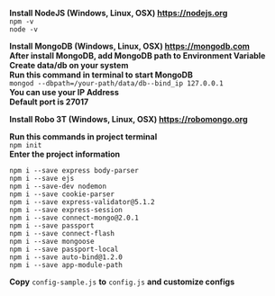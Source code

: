 **Install NodeJS (Windows, Linux, OSX) https://nodejs.org** \
```npm -v```\
```node -v```

**Install MongoDB (Windows, Linux, OSX) https://mongodb.com** \
**After install MongoDB, add MongoDB path to Environment Variable**\
**Create data/db on your system**\
**Run this command in terminal to start MongoDB**\
```mongod --dbpath=/your-path/data/db--bind_ip 127.0.0.1```\
**You can use your IP Address**\
**Default port is 27017**

**Install Robo 3T (Windows, Linux, OSX) https://robomongo.org** 

**Run this commands in project terminal**\
```npm init```\
**Enter the project information**

```npm i --save express body-parser```\
```npm i --save ejs```\
```npm i --save-dev nodemon```\
```npm i --save cookie-parser```\
```npm i --save express-validator@5.1.2```\
```npm i --save express-session```\
```npm i --save connect-mongo@2.0.1```\
```npm i --save passport```\
```npm i --save connect-flash```\
```npm i --save mongoose```\
```npm i --save passport-local```\
```npm i --save auto-bind@1.2.0```\
```npm i --save app-module-path```

**Copy** ```config-sample.js``` **to** ```config.js``` **and customize configs**